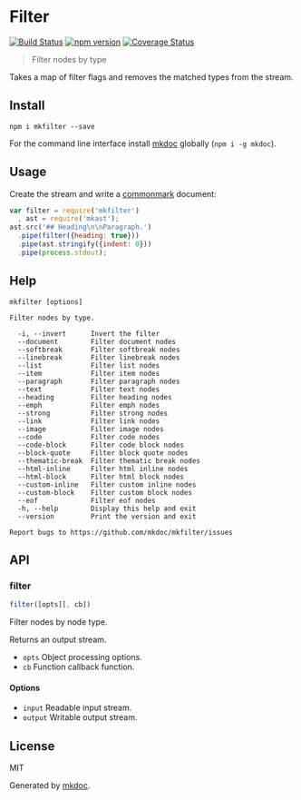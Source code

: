 # Filter

[![Build Status](https://travis-ci.org/mkdoc/mkfilter.svg?v=3)](https://travis-ci.org/mkdoc/mkfilter)
[![npm version](http://img.shields.io/npm/v/mkfilter.svg?v=3)](https://npmjs.org/package/mkfilter)
[![Coverage Status](https://coveralls.io/repos/mkdoc/mkfilter/badge.svg?branch=master&service=github&v=3)](https://coveralls.io/github/mkdoc/mkfilter?branch=master)

> Filter nodes by type

Takes a map of filter flags and removes the matched types from the stream.

## Install

```
npm i mkfilter --save
```

For the command line interface install [mkdoc][] globally (`npm i -g mkdoc`).

## Usage

Create the stream and write a [commonmark][] document:

```javascript
var filter = require('mkfilter')
  , ast = require('mkast');
ast.src('## Heading\n\nParagraph.')
  .pipe(filter({heading: true}))
  .pipe(ast.stringify({indent: 0}))
  .pipe(process.stdout);
```

## Help

```
mkfilter [options]

Filter nodes by type.

  -i, --invert      Invert the filter
  --document        Filter document nodes
  --softbreak       Filter softbreak nodes
  --linebreak       Filter linebreak nodes
  --list            Filter list nodes
  --item            Filter item nodes
  --paragraph       Filter paragraph nodes
  --text            Filter text nodes
  --heading         Filter heading nodes
  --emph            Filter emph nodes
  --strong          Filter strong nodes
  --link            Filter link nodes
  --image           Filter image nodes
  --code            Filter code nodes
  --code-block      Filter code block nodes
  --block-quote     Filter block quote nodes
  --thematic-break  Filter thematic break nodes
  --html-inline     Filter html inline nodes
  --html-block      Filter html block nodes
  --custom-inline   Filter custom inline nodes
  --custom-block    Filter custom block nodes
  --eof             Filter eof nodes
  -h, --help        Display this help and exit
  --version         Print the version and exit

Report bugs to https://github.com/mkdoc/mkfilter/issues
```

## API

### filter

```javascript
filter([opts][, cb])
```

Filter nodes by node type.

Returns an output stream.

* `opts` Object processing options.
* `cb` Function callback function.

#### Options

* `input` Readable input stream.
* `output` Writable output stream.

## License

MIT

Generated by [mkdoc](https://github.com/mkdoc/mkdoc).

[mkdoc]: https://github.com/mkdoc/mkdoc
[mkparse]: https://github.com/mkdoc/mkparse
[commonmark]: http://commonmark.org
[npm]: https://www.npmjs.com
[github]: https://github.com
[jshint]: http://jshint.com
[jscs]: http://jscs.info

